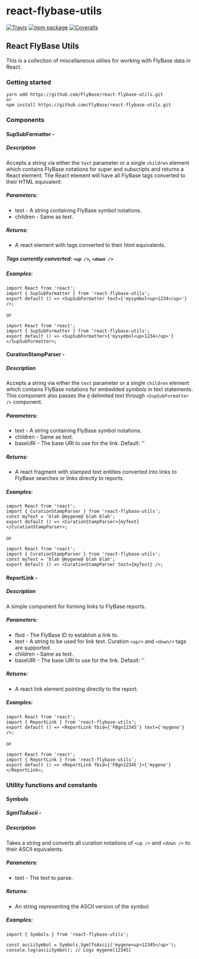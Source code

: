 # react-flybase-utils

[![Travis][build-badge]][build]
[![npm package][npm-badge]][npm]
[![Coveralls][coveralls-badge]][coveralls]

## React FlyBase Utils

This is a collection of miscellaneous utilies for working with FlyBase
data in React.

### Getting started

```
yarn add https://github.com/FlyBase/react-flybase-utils.git
or
npm install https://github.com/FlyBase/react-flybase-utils.git
```

### Components

#### SupSubFormatter -

##### Description
Accepts a string via either the `text` parameter or a single `children`
element which contains FlyBase notations for super and subscripts and returns a React
element.  The React element will have all FlyBase tags converted to their HTML equivalent.

##### Parameters:
  - text - A string containing FlyBase symbol notations.
  - children - Same as text.
  
##### Returns:
  - A react element with tags converted to their html equivalents.

##### Tags currently converted: `<up />`, `<down />`

##### Examples:

```
import React from 'react';
import { SupSubFormatter } from 'react-flybase-utils';
export default () => <SupSubFormatter text={'mysymbol<up>1234</up>'} />;
```
or
```
import React from 'react';
import { SupSubFormatter } from 'react-flybase-utils';
export default () => <SupSubFormatter>{'mysymbol<up>1234</up>'}</SupSubFormatter>;
```

#### CurationStampParser -

##### Description
Accepts a string via either the `text` parameter or a single `children`
element which contains FlyBase notations for embedded symbols in text statements.
This component also passes the `@` delimited text through `<SupSubFormatter />` component.

##### Parameters:
  - text - A string containing FlyBase symbol notations.
  - children - Same as text.
  - baseURI - The base URI to use for the link.  Default: ''
  
##### Returns:
  - A react fragment with stamped text entities converted into links to
    FlyBase searches or links directly to reports.

##### Examples:

```
import React from 'react';
import { CurationStampParser } from 'react-flybase-utils';
const myText = 'blah @mygene@ blah blah';
export default () => <CurationStampParser>{myText}</CurationStampParser>;
```
or
```
import React from 'react';
import { CurationStampParser } from 'react-flybase-utils';
const myText = 'blah @mygene@ blah blah';
export default () => <CurationStampParser text={myText} />;
```
                    
#### ReportLink -

##### Description
A simple component for forming links to FlyBase reports.

##### Parameters:
  - fbid - The FlyBase ID to establish a link to.
  - text - A string to be used for link text.  Curation `<up/>` and `<down/>` tags are supported.
  - children - Same as text.
  - baseURI - The base URI to use for the link.  Default: ''
  
##### Returns:
  - A react link element pointing directly to the report.

##### Examples:

```
import React from 'react';
import { ReportLink } from 'react-flybase-utils';
export default () => <ReportLink fbid={'FBgn12345'} text={'mygene'} />;
```
or
```
import React from 'react';
import { ReportLink } from 'react-flybase-utils';
export default () => <ReportLink fbid={'FBgn12345'}>{'mygene'}</ReportLink>;
```
   
### Utility functions and constants

#### Symbols

##### SgmlToAscii -

##### Description
Takes a string and converts all curation notations of `<up />` and `<down />` to their ASCII equivalents.

##### Parameters:
  - text - The text to parse.

##### Returns: 
  - An string representing the ASCII version of the symbol.
  
##### Examples:

```
import { Symbols } from 'react-flybase-utils';

const asciiSymbol = Symbols.SgmlToAscii('mygene<up>12345</up>');
console.log(asciiSymbol); // Logs mygene[12345]

```


[build-badge]: https://img.shields.io/travis/user/repo/master.png?style=flat-square
[build]: https://travis-ci.org/user/repo

[npm-badge]: https://img.shields.io/npm/v/npm-package.png?style=flat-square
[npm]: https://www.npmjs.org/package/npm-package

[coveralls-badge]: https://img.shields.io/coveralls/user/repo/master.png?style=flat-square
[coveralls]: https://coveralls.io/github/user/repo
